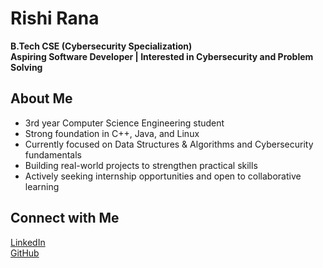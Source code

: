 # Rishi Rana

**B.Tech CSE (Cybersecurity Specialization)**  
**Aspiring Software Developer | Interested in Cybersecurity and Problem Solving**

## About Me

- 3rd year Computer Science Engineering student  
- Strong foundation in C++, Java, and Linux  
- Currently focused on Data Structures & Algorithms and Cybersecurity fundamentals  
- Building real-world projects to strengthen practical skills  
- Actively seeking internship opportunities and open to collaborative learning

## Connect with Me

[LinkedIn](https://www.linkedin.com/in/rishi-rana-11426a330)  
[GitHub](https://github.com/rishi10rana)
